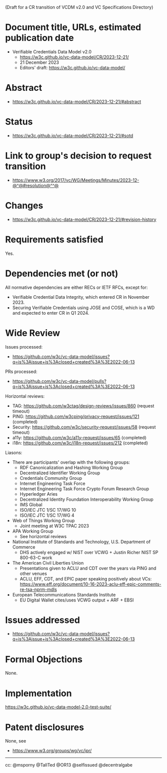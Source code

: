 (Draft for a CR transition of VCDM v2.0 and VC Specifications Directory)

# Document title, URLs, estimated publication date

- Verifiable Credentials Data Model v2.0
  - https://w3c.github.io/vc-data-model/CR/2023-12-21/
  - 21 December 2023
  - Editors' draft: https://w3c.github.io/vc-data-model/

# Abstract

- https://w3c.github.io/vc-data-model/CR/2023-12-21/#abstract

# Status

- https://w3c.github.io/vc-data-model/CR/2023-12-21/#sotd

# Link to group's decision to request transition

- https://www.w3.org/2017/vc/WG/Meetings/Minutes/2023-12-@^@#resolution@^^@

# Changes

- https://w3c.github.io/vc-data-model/CR/2023-12-21/#revision-history

# Requirements satisfied

Yes.

# Dependencies met (or not)

All normative dependencies are either RECs or IETF RFCs, except for:

* Verifiable Credential Data Integrity, which entered CR in November 2023.
* Securing Verifiable Credentials using JOSE and COSE, which is a WD and expected to enter CR in Q1 2024.

# Wide Review

Issues processed:
- https://github.com/w3c/vc-data-model/issues?q=is%3Aissue+is%3Aclosed+created%3A%3E2022-06-13

PRs processed:
- https://github.com/w3c/vc-data-model/pulls?q=is%3Aissue+is%3Aclosed+created%3A%3E2022-06-13

Horizontal reviews:
* TAG: https://github.com/w3ctag/design-reviews/issues/860 (request timeout)
* PING: https://github.com/w3cping/privacy-request/issues/121 (completed)
* Security: https://github.com/w3c/security-request/issues/58 (request timeout)
* a11y: https://github.com/w3c/a11y-request/issues/65 (completed)
* i18n: https://github.com/w3c/i18n-request/issues/212 (completed)

Liasons:
* There are participants' overlap with the following groups:
  * RDF Canonicalization and Hashing Working Group
  * Decentralized Identifier Working Group
  * Credentials Community Group
  * Internet Engineering Task Force
  * Internet Engineering Task Force Crypto Forum Research Group
  * Hyperledger Aries
  * Decentralized Identity Foundation Interoperability Working Group
  * IMS Global
  * ISO/IEC JTC 1/SC 17/WG 10
  * ISO/IEC JTC 1/SC 17/WG 4
* Web of Things Working Group
  * Joint meeting at W3C TPAC 2023
* APA Working Group
  * See horizontal reviews
* National Institute of Standards and Technology, U.S. Department of Commerce
  * DHS actively engaged w/ NIST over VCWG + Justin Richer NIST SP 800-63-C work
* The American Civil Liberties Union
  * Presentations given to ACLU and CDT over the years via PING and other venues
  * ACLU, EFF, CDT, and EPIC paper speaking positively about VCs:
    https://www.eff.org/document/10-16-2023-aclu-eff-epic-comments-re-tsa-nprm-mdls
* European Telecommunications Standards Institute
  * EU Digital Wallet cites/uses VCWG output + ARF + EBSI

# Issues addressed

- https://github.com/w3c/vc-data-model/issues?q=is%3Aissue+is%3Aclosed+created%3A%3E2022-06-13

# Formal Objections

None.

# Implementation

https://w3c.github.io/vc-data-model-2.0-test-suite/

# Patent disclosures

None, see

- https://www.w3.org/groups/wg/vc/ipr/

---

cc: @msporny @TallTed @OR13 @selfissued @decentralgabe
